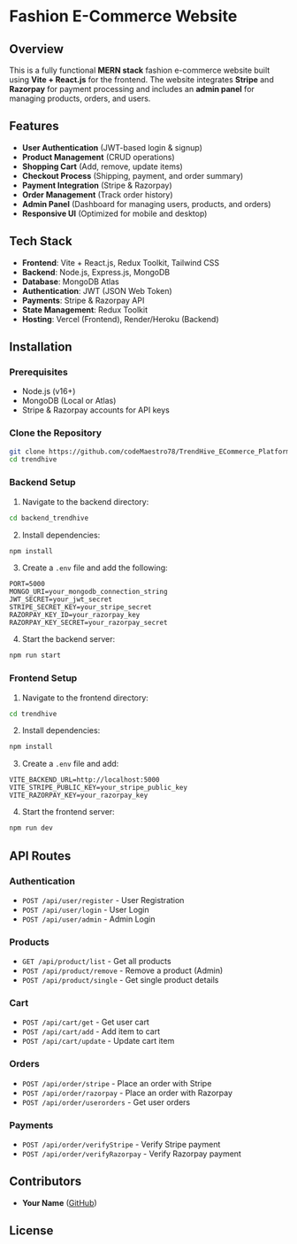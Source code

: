# Fashion E-Commerce Website

## Overview

This is a fully functional **MERN stack** fashion e-commerce website built using **Vite + React.js** for the frontend. The website integrates **Stripe** and **Razorpay** for payment processing and includes an **admin panel** for managing products, orders, and users.

## Features

- **User Authentication** (JWT-based login & signup)
- **Product Management** (CRUD operations)
- **Shopping Cart** (Add, remove, update items)
- **Checkout Process** (Shipping, payment, and order summary)
- **Payment Integration** (Stripe & Razorpay)
- **Order Management** (Track order history)
- **Admin Panel** (Dashboard for managing users, products, and orders)
- **Responsive UI** (Optimized for mobile and desktop)

## Tech Stack

- **Frontend**: Vite + React.js, Redux Toolkit, Tailwind CSS
- **Backend**: Node.js, Express.js, MongoDB
- **Database**: MongoDB Atlas
- **Authentication**: JWT (JSON Web Token)
- **Payments**: Stripe & Razorpay API
- **State Management**: Redux Toolkit
- **Hosting**: Vercel (Frontend), Render/Heroku (Backend)

## Installation

### Prerequisites

- Node.js (v16+)
- MongoDB (Local or Atlas)
- Stripe & Razorpay accounts for API keys

### Clone the Repository

```sh
git clone https://github.com/codeMaestro78/TrendHive_ECommerce_Platform.git
cd trendhive
```

### Backend Setup

1. Navigate to the backend directory:

```sh
cd backend_trendhive
```

2. Install dependencies:

```sh
npm install
```

3. Create a `.env` file and add the following:

```env
PORT=5000
MONGO_URI=your_mongodb_connection_string
JWT_SECRET=your_jwt_secret
STRIPE_SECRET_KEY=your_stripe_secret
RAZORPAY_KEY_ID=your_razorpay_key
RAZORPAY_KEY_SECRET=your_razorpay_secret
```

4. Start the backend server:

```sh
npm run start
```

### Frontend Setup

1. Navigate to the frontend directory:

```sh
cd trendhive
```

2. Install dependencies:

```sh
npm install
```

3. Create a `.env` file and add:

```env
VITE_BACKEND_URL=http://localhost:5000
VITE_STRIPE_PUBLIC_KEY=your_stripe_public_key
VITE_RAZORPAY_KEY=your_razorpay_key
```

4. Start the frontend server:

```sh
npm run dev
```


## API Routes

### Authentication

- `POST /api/user/register` - User Registration
- `POST /api/user/login` - User Login
- `POST /api/user/admin` - Admin Login

### Products

- `GET /api/product/list` - Get all products
- `POST /api/product/remove` - Remove a product (Admin)
- `POST /api/product/single` - Get single product details

### Cart

- `POST /api/cart/get` - Get user cart
- `POST /api/cart/add` - Add item to cart
- `POST /api/cart/update` - Update cart item

### Orders

- `POST /api/order/stripe` - Place an order with Stripe
- `POST /api/order/razorpay` - Place an order with Razorpay
- `POST /api/order/userorders` - Get user orders

### Payments

- `POST /api/order/verifyStripe` - Verify Stripe payment
- `POST /api/order/verifyRazorpay` - Verify Razorpay payment

## Contributors

- **Your Name** ([GitHub](https://github.com/codeMaestro78))

## License
